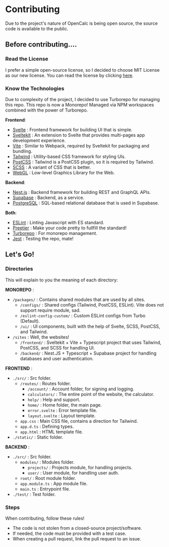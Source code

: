 # Contributing

Due to the project's nature of OpenCalc is being open source, the source code is available to the public.

## Before contributing....

### Read the License

I prefer a simple open-source license, so I decided to choose MIT License as our new license.
You can read the license by clicking [here](./LICENSE.md).

### Know the Technologies

Due to complexity of the project, I decided to use Turborepo for managing this repo. This repo is now a Monorepo! Managed via NPM workspaces combined with the power of Turborepo.

**Frontend**:
- [Svelte](https://svelte.dev/) : Frontend framework for building UI that is simple.
- [Sveltekit](https://kit.svelte.dev/) : An extension to Svelte that provides multi-pages app development experience.
- [Vite](https://vitejs.dev/) : Similar to Webpack, required by Sveltekit for packaging and bundling.
- [Tailwind](https://tailwindcss.com/) : Utility-based CSS framework for styling UIs. 
- [PostCSS](https://postcss.org/) : Tailwind is a PostCSS plugin, so it is required by Tailwind.
- [SCSS](https://sass-lang.com/) : A variant of CSS that is better.
- [WebGL](https://webgl.org/) : Low-level Graphics Library for the Web.

**Backend**:
- [Nest.js](https://nestjs.com/) : Backend framework for building REST and GraphQL APIs.
- [Supabase](https://supabase.com/) : Backend, as a service.
- [PostgreSQL](https://www.postgresql.org/) : SQL-based relational database that is used in Supabase.

**Both**:
- [ESLint](https://eslint.org/) : Linting Javascript with ES standard.
- [Preetier](https://prettier.io/) : Make your code pretty to fullfill the standard! 
- [Turborepo](https://turbo.build/repo) : For monorepo management.
- [Jest](https://jestjs.io/) : Testing the repo, mate!

## Let's Go!

### Directories

This will explain to you the meaning of each directory:

**MONOREPO** :

- ```/packages/``` : Contains shared modules that are used by all sites.
  - ```/configs/``` : Shared configs (Tailwind, PostCSS, ESLint). Vite does not support require module, sad.
  - ```/eslint-config-custom/``` : Custom ESLint configs from Turbo (Default).
  - ```/ui/``` : UI components, built with the help of Svelte, SCSS, PostCSS, and Tailwind.
- ```/sites``` : Well, the websites!
  - ```/frontend/``` : Sveltekit + Vite + Typescript project that uses Tailwind, PostCSS, and SCSS for handling UI.
  - ```/backend/```  : Nest.JS + Typescript + Supabase project for handling databases and user authentication.

**FRONTEND** :

- ```./src/``` : Src folder.
  - ```/routes/``` : Routes folder.
    - ```/account/``` : Account folder, for signing and logging.
    - ```calculators/``` : The entire point of the website, the calculator.
    - ```help/``` : Help and support.
    - ```home/``` : Home folder, the main page.
    - ```error.svelte``` : Error template file.
    - ```layout.svelte``` : Layout template.
  - ```app.css``` : Main CSS file, contains a direction for Tailwind.
  - ```app.d.ts``` : Defining types.
  - ```app.html``` : HTML template file.
- ```./static/``` : Static folder.

**BACKEND** :

- ```./src/``` : Src folder.
  - ```modules/``` : Modules folder.
    - ```projects/``` : Projects module, for handling projects.
    - ```user/``` : User module, for handling user auth.
  - ```root/``` : Root module folder.
  - ```app.module.ts``` : App module file.
  - ```main.ts``` : Entrypoint file.
- ```./test/``` : Test folder.

### Steps

When contributing, follow these rules!
- The code is not stolen from a closed-source project/software.
- If needed, the code must be provided with a test case.
- When creating a pull request, link the pull request to an issue.
